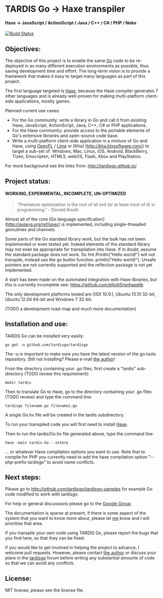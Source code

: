 # TARDIS Go -> Haxe transpiler

#### Haxe -> JavaScript / ActionScript / Java / C++ / C# / PHP / Neko

[![Build Status](https://travis-ci.org/tardisgo/tardisgo.png?branch=master)](https://travis-ci.org/tardisgo/tardisgo)

## Objectives:
The objective of this project is to enable the same [Go](http://golang.org) code to be re-deployed in  as many different execution environments as possible, thus saving development time and effort. 
The long-term vision is to provide a framework that makes it easy to target many languages as part of this project.

The first language targeted is [Haxe](http://haxe.org), because the Haxe compiler generates 7 other languages and is already well-proven for making multi-platform client-side applications, mostly games. 

Planned current use cases: 
- For the Go community: write a library in Go and call it from  existing Haxe, JavaScript, ActionScript, Java, C++, C# or PHP applications. 
- For the Haxe community: provide access to the portable elements of Go's extensive libraries and open-source code base.
- Write a multi-platform client-side application in a mixture of Go and Haxe, using [OpenFL](http://openfl.org) / [Lime](https://github.com/openfl/lime) or [Kha] (http://kha.ktxsoftware.com/) to target a sub-set of: 
Windows,
Mac,
Linux,
iOS,
Android,
BlackBerry,
Tizen,
Emscripten,
HTML5,
webOS,
Flash,
Xbox and PlayStation.

For more background see the links from: http://tardisgo.github.io/

## Project status: 
####  WORKING, EXPERIMENTAL, INCOMPLETE,  UN-OPTIMIZED

> "Premature optimization is the root of all evil (or at least most of it) in programming." - Donald Knuth

Almost all of the core [Go language specification] (http://golang.org/ref/spec) is implemented, including single-threaded goroutines and channels. 

Some parts of the Go standard library work, but the bulk has not been implemented or even tested yet. Indeed elements of the standard library may not even be appropriate for transpilation into Haxe. If in doubt, assume the standard package does not work. So fmt.Println("Hello world!") will not transpile, instead use the go builtin function: println("Hello world!"). Unsafe pointers are not currently supported and the reflection package is not yet implemented. 

A start has been made on the automated integration with Haxe libraries, but this is currently incomplete see: https://github.com/elliott5/gohaxelib

The only development platforms tested are OSX 10.9.1, Ubuntu 13.10 32-bit, Ubuntu 12.04 64-bit and Windows 7 32-bit. 

(TODO a development road-map and much more documentation)

## Installation and use:
 
TARDIS Go can be installed very easily:
```
go get -u github.com/tardisgo/tardisgo
```
The -u is important to make sure you have the latest version of the go.tools repository. Still not installing? Please e-mail [the author](https://github.com/elliott5)!

From the directory containing your .go files, first create a "tardis" sub-directory (TODO review this requirement):
```
mkdir tardis
```
Then to translate Go to Haxe, go to the directory containing your .go files (TODO review) and type the command line: 
```
tardisgo filename.go filename2.go
``` 
A single Go.hx file will be created in the tardis subdirectory.

To run your transpiled code you will first need to install [Haxe](http://haxe.org).

Then to run the tardis/Go.hx file generated above, type the command line: 
```
haxe -main tardis.Go --interp
```
... or whatever Haxe compilation options you want to use. Note that to compile for PHP you currently need to add the haxe compilation option "--php-prefix tardisgo" to avoid name conflicts.

## Next steps:
Please go to http://github.com/tardisgo/tardisgo-samples for example Go code modified to work with tardisgo.

For help or general discussions please go to the [Google Group](https://groups.google.com/d/forum/tardisgo). 

The documentation is sparse at present, if there is some aspect of the system that you want to know more about, please let [me](https://github.com/elliott5) know and I will prioritise that area.

If you transpile your own code using TARDIS Go, please report the bugs that you find here, so that they can be fixed.

If you would like to get involved in helping the project to advance, I welcome pull requests. However, please contact [the author](https://github.com/elliott5) or discuss your plans in the [tardisgo](https://groups.google.com/d/forum/tardisgo) forum before writing any substantial amounts of code so that we can avoid any conflicts. 

## License:
MIT license, please see the license file.
